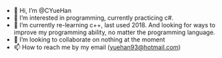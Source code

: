- 👋 Hi, I’m @CYueHan
- 👀 I’m interested in programming, currently practicing c#.
- 🌱 I’m currently re-learning c++, last used 2018. And looking for ways to improve my programming ability, no matter the programming language.
- 💞️ I’m looking to collaborate on nothing at the moment
- 📫 How to reach me by my email (yuehan93@hotmail.com)

<!---
CYueHan/CYueHan is a ✨ special ✨ repository because its `README.md` (this file) appears on your GitHub profile.
You can click the Preview link to take a look at your changes.
--->
